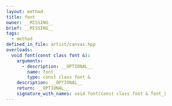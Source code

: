 ```yaml
---
layout: method
title: font
owner: __MISSING__
brief: __MISSING__
tags:
  - method
defined_in_file: artist/canvas.hpp
overloads:
  void font(const class font &):
    arguments:
      - description: __OPTIONAL__
        name: font_
        type: const class font &
    description: __OPTIONAL__
    return: __OPTIONAL__
    signature_with_names: void font(const class font & font_)
---
```

